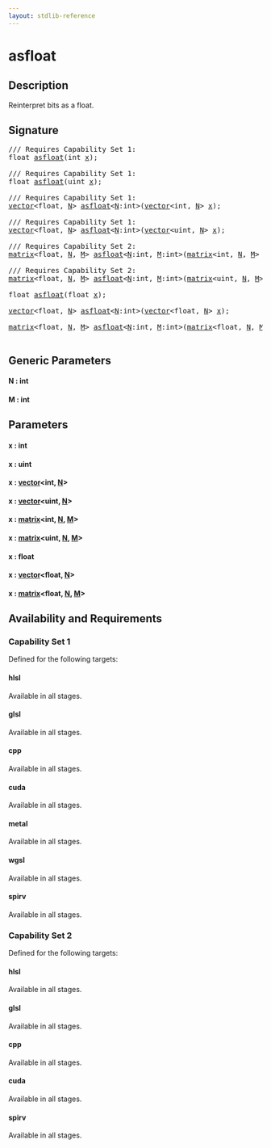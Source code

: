 ```yaml
---
layout: stdlib-reference
---
```


# asfloat

## Description

Reinterpret bits as a float.




## Signature 

<pre>
/// Requires Capability Set 1:
<span class="code_keyword">float</span> <a href="asfloat.md">asfloat</a>(<span class="code_keyword">int</span> <a href="asfloat.md#decl-x" class="code_param">x</a>);

/// Requires Capability Set 1:
<span class="code_keyword">float</span> <a href="asfloat.md">asfloat</a>(<span class="code_keyword">uint</span> <a href="asfloat.md#decl-x" class="code_param">x</a>);

/// Requires Capability Set 1:
<a href="../types/vector/index.md" class="code_type">vector</a>&lt;<span class="code_keyword">float</span>, <a href="asfloat.md#decl-N" class="code_var">N</a>&gt; <a href="asfloat.md">asfloat</a>&lt;<a href="asfloat.md#decl-N" class="code_var">N</a>:<span class="code_keyword">int</span>&gt;(<a href="../types/vector/index.md" class="code_type">vector</a>&lt;<span class="code_keyword">int</span>, <a href="asfloat.md#decl-N" class="code_var">N</a>&gt; <a href="asfloat.md#decl-x" class="code_param">x</a>);

/// Requires Capability Set 1:
<a href="../types/vector/index.md" class="code_type">vector</a>&lt;<span class="code_keyword">float</span>, <a href="asfloat.md#decl-N" class="code_var">N</a>&gt; <a href="asfloat.md">asfloat</a>&lt;<a href="asfloat.md#decl-N" class="code_var">N</a>:<span class="code_keyword">int</span>&gt;(<a href="../types/vector/index.md" class="code_type">vector</a>&lt;<span class="code_keyword">uint</span>, <a href="asfloat.md#decl-N" class="code_var">N</a>&gt; <a href="asfloat.md#decl-x" class="code_param">x</a>);

/// Requires Capability Set 2:
<a href="../types/matrix/index.md" class="code_type">matrix</a>&lt;<span class="code_keyword">float</span>, <a href="asfloat.md#decl-N" class="code_var">N</a>, <a href="asfloat.md#decl-M" class="code_var">M</a>&gt; <a href="asfloat.md">asfloat</a>&lt;<a href="asfloat.md#decl-N" class="code_var">N</a>:<span class="code_keyword">int</span>, <a href="asfloat.md#decl-M" class="code_var">M</a>:<span class="code_keyword">int</span>&gt;(<a href="../types/matrix/index.md" class="code_type">matrix</a>&lt;<span class="code_keyword">int</span>, <a href="asfloat.md#decl-N" class="code_var">N</a>, <a href="asfloat.md#decl-M" class="code_var">M</a>&gt; <a href="asfloat.md#decl-x" class="code_param">x</a>);

/// Requires Capability Set 2:
<a href="../types/matrix/index.md" class="code_type">matrix</a>&lt;<span class="code_keyword">float</span>, <a href="asfloat.md#decl-N" class="code_var">N</a>, <a href="asfloat.md#decl-M" class="code_var">M</a>&gt; <a href="asfloat.md">asfloat</a>&lt;<a href="asfloat.md#decl-N" class="code_var">N</a>:<span class="code_keyword">int</span>, <a href="asfloat.md#decl-M" class="code_var">M</a>:<span class="code_keyword">int</span>&gt;(<a href="../types/matrix/index.md" class="code_type">matrix</a>&lt;<span class="code_keyword">uint</span>, <a href="asfloat.md#decl-N" class="code_var">N</a>, <a href="asfloat.md#decl-M" class="code_var">M</a>&gt; <a href="asfloat.md#decl-x" class="code_param">x</a>);

<span class="code_keyword">float</span> <a href="asfloat.md">asfloat</a>(<span class="code_keyword">float</span> <a href="asfloat.md#decl-x" class="code_param">x</a>);

<a href="../types/vector/index.md" class="code_type">vector</a>&lt;<span class="code_keyword">float</span>, <a href="asfloat.md#decl-N" class="code_var">N</a>&gt; <a href="asfloat.md">asfloat</a>&lt;<a href="asfloat.md#decl-N" class="code_var">N</a>:<span class="code_keyword">int</span>&gt;(<a href="../types/vector/index.md" class="code_type">vector</a>&lt;<span class="code_keyword">float</span>, <a href="asfloat.md#decl-N" class="code_var">N</a>&gt; <a href="asfloat.md#decl-x" class="code_param">x</a>);

<a href="../types/matrix/index.md" class="code_type">matrix</a>&lt;<span class="code_keyword">float</span>, <a href="asfloat.md#decl-N" class="code_var">N</a>, <a href="asfloat.md#decl-M" class="code_var">M</a>&gt; <a href="asfloat.md">asfloat</a>&lt;<a href="asfloat.md#decl-N" class="code_var">N</a>:<span class="code_keyword">int</span>, <a href="asfloat.md#decl-M" class="code_var">M</a>:<span class="code_keyword">int</span>&gt;(<a href="../types/matrix/index.md" class="code_type">matrix</a>&lt;<span class="code_keyword">float</span>, <a href="asfloat.md#decl-N" class="code_var">N</a>, <a href="asfloat.md#decl-M" class="code_var">M</a>&gt; <a href="asfloat.md#decl-x" class="code_param">x</a>);

</pre>

## Generic Parameters

####  <a id="decl-N"></a>N  : int
####  <a id="decl-M"></a>M  : int

## Parameters

####  <a id="decl-x"></a>x  : int
####  <a id="decl-x"></a>x  : uint
####  <a id="decl-x"></a>x  : [vector](../types/vector/index.md)\<int, [N](../types/vector/index.md#decl-N)\>
####  <a id="decl-x"></a>x  : [vector](../types/vector/index.md)\<uint, [N](../types/vector/index.md#decl-N)\>
####  <a id="decl-x"></a>x  : [matrix](../types/matrix/index.md)\<int, [N](../types/matrix/index.md#decl-N), [M](../types/matrix/index.md#decl-M)\>
####  <a id="decl-x"></a>x  : [matrix](../types/matrix/index.md)\<uint, [N](../types/matrix/index.md#decl-N), [M](../types/matrix/index.md#decl-M)\>
####  <a id="decl-x"></a>x  : float
####  <a id="decl-x"></a>x  : [vector](../types/vector/index.md)\<float, [N](../types/vector/index.md#decl-N)\>
####  <a id="decl-x"></a>x  : [matrix](../types/matrix/index.md)\<float, [N](../types/matrix/index.md#decl-N), [M](../types/matrix/index.md#decl-M)\>

## Availability and Requirements

### Capability Set 1

Defined for the following targets:

#### hlsl
Available in all stages.

#### glsl
Available in all stages.

#### cpp
Available in all stages.

#### cuda
Available in all stages.

#### metal
Available in all stages.

#### wgsl
Available in all stages.

#### spirv
Available in all stages.


### Capability Set 2

Defined for the following targets:

#### hlsl
Available in all stages.

#### glsl
Available in all stages.

#### cpp
Available in all stages.

#### cuda
Available in all stages.

#### spirv
Available in all stages.




<script>
// Fix .md links to .html when on ReadTheDocs
if (window.location.hostname.includes('readthedocs') || 
    window.location.hostname.includes('rtfd.io')) {
  document.addEventListener('DOMContentLoaded', function() {
    const links = document.querySelectorAll('a');
    links.forEach(link => {
      if (link.getAttribute('href') && link.getAttribute('href').endsWith('.md')) {
        link.href = link.href.replace(/\.md($|#|\?)/, '.html$1');
      }
    });
  });
}
</script>
